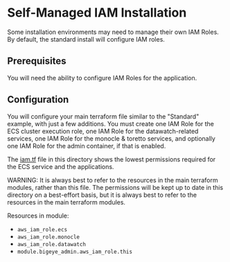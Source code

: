 # Self-Managed IAM Installation

Some installation environments may need to manage their own
IAM Roles. By default, the standard install will configure IAM
roles.

## Prerequisites

You will need the ability to configure IAM Roles for
the application.

## Configuration

You will configure your main terraform file similar to the "Standard" example,
with just a few additions. You must create one IAM Role for the ECS cluster
execution role, one IAM Role for the datawatch-related services, one IAM
Role for the monocle & toretto services, and optionally one IAM Role for
the admin container, if that is enabled.

The [iam.tf](./iam.tf) file in this directory shows the lowest permissions
required for the ECS service and the applications.

WARNING: It is always best to refer to the resources in the main terraform
modules, rather than this file. The permissions will be kept up to date in this
directory on a best-effort basis, but it is always best to refer to the
resources in the main terraform modules.

Resources in module:

* `aws_iam_role.ecs`
* `aws_iam_role.monocle`
* `aws_iam_role.datawatch`
* `module.bigeye_admin.aws_iam_role.this`

